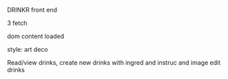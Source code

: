DRINKR front end

3 fetch 

dom content loaded

style: art deco

Read/view drinks, 
create new drinks with ingred and instruc and image
edit drinks

